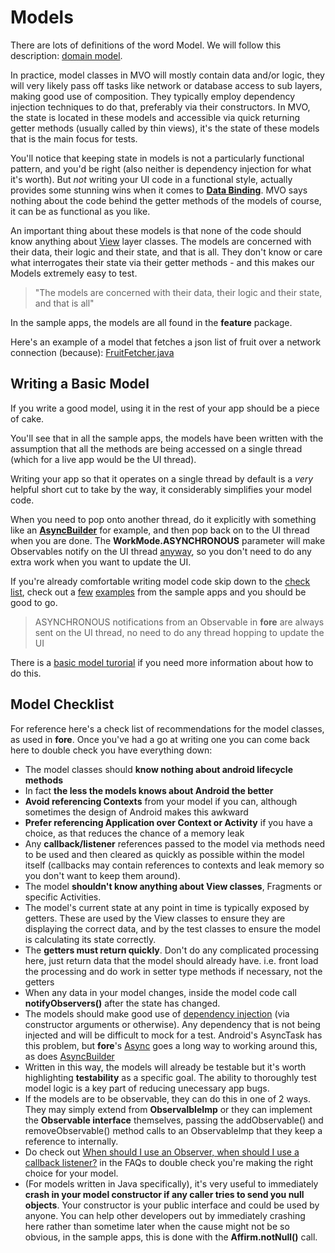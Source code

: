 
# Models
There are lots of definitions of the word Model. We will follow this description: [domain model](https://en.wikipedia.org/wiki/Domain_model).

In practice, model classes in MVO will mostly contain data and/or logic, they will very likely pass off tasks like network or database access to sub layers, making good use of composition. They typically employ dependency injection techniques to do that, preferably via their constructors. In MVO, the state is located in these models and accessible via quick returning getter methods (usually called by thin views), it's the state of these models that is the main focus for tests.

You'll notice that keeping state in models is not a particularly functional pattern, and you'd be right (also neither is dependency injection for what it's worth). But *not* writing your UI code in a functional style, actually provides some stunning wins when it comes to [**Data Binding**](https://erdo.github.io/android-fore/03-databinding.html#shoom). MVO says nothing about the code behind the getter methods of the models of course, it can be as functional as you like.

An important thing about these models is that none of the code should know anything about [View](https://erdo.github.io/android-fore/01-views.html#shoom) layer classes. The models are concerned with their data, their logic and their state, and that is all. They don't know or care what interrogates their state via their getter methods - and this makes our Models extremely easy to test.

> "The models are concerned with their data, their logic and their state, and that is all"

In the sample apps, the models are all found in the **feature** package.

Here's an example of a model that fetches a json list of fruit over a network connection (because): [FruitFetcher.java](https://github.com/erdo/android-fore/blob/master/example04retrofit/src/main/java/foo/bar/example/foreretrofit/feature/fruit/FruitFetcher.java)

## Writing a Basic Model

If you write a good model, using it in the rest of your app should be a piece of cake.

You'll see that in all the sample apps, the models have been written with the assumption that all the methods are being accessed on a single thread (which for a live app would be the UI thread).

Writing your app so that it operates on a single thread by default is a *very* helpful short cut to take by the way, it considerably simplifies your model code.

When you need to pop onto another thread, do it explicitly with something like an [**AsyncBuilder**](https://erdo.github.io/android-fore/04-more-fore.html#asyncbuilder) for example, and then pop back on to the UI thread when you are done. The **WorkMode.ASYNCHRONOUS** parameter will make Observables notify on the UI thread [anyway](https://github.com/erdo/android-fore/blob/master/fore-core/src/main/java/co/early/fore/core/observer/ObservableImp.java), so you don't need to do any extra work when you want to update the UI.

If you're already comfortable writing model code skip down to the [check list](#model-checklist), check out a [few](https://github.com/erdo/android-fore/blob/master/example04retrofit/src/main/java/foo/bar/example/foreretrofit/feature/fruit/FruitFetcher.java) [examples](https://github.com/erdo/android-fore/blob/master/example02threading/src/main/java/foo/bar/example/forethreading/feature/counter/CounterWithProgress.java) from the sample apps and you should be good to go.

> ASYNCHRONOUS notifications from an Observable in **fore** are always sent on the UI thread, no need to do any thread hopping to update the UI

There is a [basic model turorial](/android-fore/05-extras.html#basic-model-tutorial) if you need more information about how to do this.

## Model Checklist

For reference here's a check list of recommendations for the model classes, as used in **fore**. Once you've had a go at writing one you can come back here to double check you have everything down:

- The model classes should **know nothing about android lifecycle methods**
- In fact **the less the models knows about Android the better**
- **Avoid referencing Contexts** from your model if you can, although sometimes the design of Android makes this awkward
- **Prefer referencing Application over Context or Activity** if you have a choice, as that reduces the chance of a memory leak
- Any **callback/listener** references passed to the model via methods need to be used and then cleared as quickly as possible within the model itself (callbacks may contain references to contexts and leak memory so you don't want to keep them around).
- The model **shouldn't know anything about View classes**, Fragments or specific Activities.
- The model's current state at any point in time is typically exposed by getters. These are used by the View classes to ensure they are displaying the correct data, and by the test classes to ensure the model is calculating its state correctly.
- The **getters must return quickly**. Don't do any complicated processing here, just return data that the model should already have. i.e. front load the processing and do work in setter type methods if necessary, not the getters
- When any data in your model changes, inside the model code call **notifyObservers()** after the state has changed.
- The models should make good use of [dependency injection](https://erdo.github.io/android-fore/05-extras.html#dependency-injection-basics) (via constructor arguments or otherwise). Any dependency that is not being injected and will be difficult to mock for a test. Android's AsyncTask has this problem, but **fore**'s [Async](/android-fore/04-more-fore.html#async) goes a long way to working around this, as does [AsyncBuilder](/android-fore/04-more-fore.html#asyncbuilder)
- Written in this way, the models will already be testable but it's worth highlighting **testability** as a specific goal. The ability to thoroughly test model logic is a key part of reducing unecessary app bugs.
- If the models are to be observable, they can do this in one of 2 ways. They may simply extend from **ObservalbleImp** or they can implement the **Observable interface** themselves, passing the addObservable() and removeObservable() method calls to an ObservableImp that they keep a reference to internally.
- Do check out [When should I use an Observer, when should I use a callback listener?](/android-fore/05-extras.html#observer-listener) in the FAQs to double check you're making the right choice for your model.
- (For models written in Java specifically), it's very useful to immediately **crash in your model constructor if any caller tries to send you null objects**. Your constructor is your public interface and could be used by anyone. You can help other developers out by immediately crashing here rather than sometime later when the cause might not be so obvious, in the sample apps, this is done with the **Affirm.notNull()** call.
